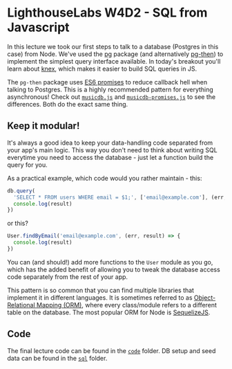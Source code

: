 # LighthouseLabs W4D2 - SQL from Javascript

In this lecture we took our first steps to talk to a database (Postgres in this
case) from Node. We've used the [pg](https://www.npmjs.com/package/pg) package
(and alternatively [pg-then](https://www.npmjs.com/package/pg-then)) to
implement the simplest query interface available. In today's breakout you'll
learn about [knex](https://www.npmjs.com/package/knex), which makes it easier to
build SQL queries in JS.

The `pg-then` package uses [ES6
promises](http://www.datchley.name/es6-promises/) to reduce callback hell when
talking to Postgres. This is a highly recommended pattern for everything
asynchronous! Check out [`musicdb.js`](code/musicdb.js) and
[`musicdb-promises.js`](code/musicdb-promises.js) to see the differences. Both
do the exact same thing.

## Keep it modular!

It's always a good idea to keep your data-handling code separated from your app's main logic. This way you don't need to think about writing SQL everytime you need to access the database - just let a function build the query for you.

As a practical example, which code would you rather maintain - this:
```js
db.query(
  'SELECT * FROM users WHERE email = $1;', ['email@example.com'], (err, result) => {
  console.log(result)
})
```

or this?
```js
User.findByEmail('email@example.com', (err, result) => {
  console.log(result)
})
```

You can (and should!) add more functions to the `User` module as you go, which has the added benefit of allowing you to tweak the database access code separately from the rest of your app.

This pattern is so common that you can find multiple libraries that implement it in different languages. It is sometimes referred to as [Object-Relational Mapping (ORM)](https://en.wikipedia.org/wiki/Object-relational_mapping), where every class/module refers to a different table on the database. The most popular ORM for Node is [SequelizeJS](http://docs.sequelizejs.com/).

## Code

The final lecture code can be found in the [`code`](code/) folder. DB setup and
seed data can be found in the [`sql`](sql/) folder.
